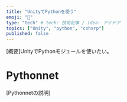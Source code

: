 ```yaml
---
title: "UnityでPythonを使う"
emoji: "📘"
type: "tech" # tech: 技術記事 / idea: アイデア
topics: ["Unity", "python", "csharp"]
published: false
---
```


[概要]UnityでPythonモジュールを使いたい。

# Pythonnet
[Pythonnetの説明]